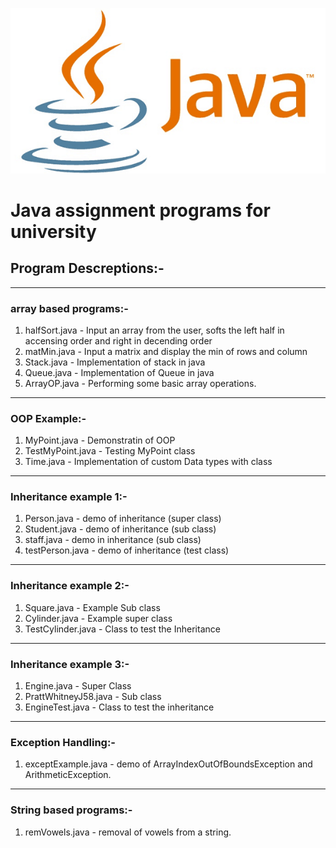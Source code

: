 ![java logo](images/java-logo.png)
# Java assignment programs for university

## Program Descreptions:-

-------------------------------------------------------------------------------------------------------------------------
### array based programs:-
1. halfSort.java     - Input an array from the user, softs the left half in accensing order and right in decending order
2. matMin.java       - Input a matrix and display the min of rows and column
3. Stack.java        - Implementation of stack in java
4. Queue.java        - Implementation of Queue in java
5. ArrayOP.java      - Performing some basic array operations.
-------------------------------------------------------------------------------------------------------------------------
### OOP Example:-
1. MyPoint.java      - Demonstratin of OOP
2. TestMyPoint.java  - Testing MyPoint class
3. Time.java         - Implementation of custom Data types with class
-------------------------------------------------------------------------------------------------------------------------
### Inheritance example 1:-
1. Person.java       - demo of inheritance (super class)
2. Student.java      - demo of inheritance (sub class)
3. staff.java        - demo in inheritance (sub class)
4. testPerson.java   - demo of inheritance (test class)
-------------------------------------------------------------------------------------------------------------------------
### Inheritance example 2:-
1. Square.java       - Example Sub class
2. Cylinder.java     - Example super class
3. TestCylinder.java - Class to test the Inheritance
-------------------------------------------------------------------------------------------------------------------------
### Inheritance example 3:-
1. Engine.java           - Super Class
2. PrattWhitneyJ58.java  - Sub class
3. EngineTest.java       - Class to test the inheritance
-------------------------------------------------------------------------------------------------------------------------
### Exception Handling:-
1. exceptExample.java    - demo of ArrayIndexOutOfBoundsException and ArithmeticException.
-------------------------------------------------------------------------------------------------------------------------
### String based programs:-
1. remVowels.java        - removal of vowels from a string.
